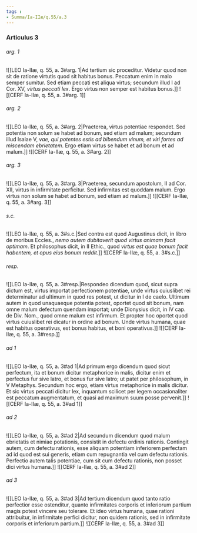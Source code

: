 ```yaml
---
tags : 
- Summa/Ia-IIæ/q.55/a.3
---
```


### Articulus 3

###### arg. 1
![[LEO Ia-IIæ, q. 55, a. 3#arg. 1|Ad tertium sic proceditur. Videtur quod non sit de ratione virtutis quod sit habitus bonus. Peccatum enim in malo semper sumitur. Sed etiam peccati est aliqua virtus; secundum illud I ad Cor. XV, *virtus peccati lex*. Ergo virtus non semper est habitus bonus.]]
![[CERF Ia-IIæ, q. 55, a. 3#arg. 1]]

###### arg. 2
![[LEO Ia-IIæ, q. 55, a. 3#arg. 2|Praeterea, virtus potentiae respondet. Sed potentia non solum se habet ad bonum, sed etiam ad malum; secundum illud Isaiae V, *vae, qui potentes estis ad bibendum vinum, et viri fortes ad miscendam ebrietatem*. Ergo etiam virtus se habet et ad bonum et ad malum.]]
![[CERF Ia-IIæ, q. 55, a. 3#arg. 2]]

###### arg. 3
![[LEO Ia-IIæ, q. 55, a. 3#arg. 3|Praeterea, secundum apostolum, II ad Cor. XII, virtus in infirmitate perficitur. Sed infirmitas est quoddam malum. Ergo virtus non solum se habet ad bonum, sed etiam ad malum.]]
![[CERF Ia-IIæ, q. 55, a. 3#arg. 3]]

###### s.c.
![[LEO Ia-IIæ, q. 55, a. 3#s.c.|Sed contra est quod Augustinus dicit, in libro de moribus Eccles., *nemo autem dubitaverit quod virtus animam facit optimam*. Et philosophus dicit, in II Ethic., quod *virtus est quae bonum facit habentem, et opus eius bonum reddit*.]]
![[CERF Ia-IIæ, q. 55, a. 3#s.c.]]

###### resp.
![[LEO Ia-IIæ, q. 55, a. 3#resp.|Respondeo dicendum quod, sicut supra dictum est, virtus importat perfectionem potentiae, unde virtus cuiuslibet rei determinatur ad ultimum in quod res potest, ut dicitur in I de caelo. Ultimum autem in quod unaquaeque potentia potest, oportet quod sit bonum, nam omne malum defectum quendam importat; unde Dionysius dicit, in IV cap. de Div. Nom., quod omne malum est infirmum. Et propter hoc oportet quod virtus cuiuslibet rei dicatur in ordine ad bonum. Unde virtus humana, quae est habitus operativus, est bonus habitus, et boni operativus.]]
![[CERF Ia-IIæ, q. 55, a. 3#resp.]]

###### ad 1
![[LEO Ia-IIæ, q. 55, a. 3#ad 1|Ad primum ergo dicendum quod sicut perfectum, ita et bonum dicitur metaphorice in malis, dicitur enim et perfectus fur sive latro, et bonus fur sive latro; ut patet per philosophum, in V Metaphys. Secundum hoc ergo, etiam virtus metaphorice in malis dicitur. Et sic virtus peccati dicitur lex, inquantum scilicet per legem occasionaliter est peccatum augmentatum, et quasi ad maximum suum posse pervenit.]]
![[CERF Ia-IIæ, q. 55, a. 3#ad 1]]

###### ad 2
![[LEO Ia-IIæ, q. 55, a. 3#ad 2|Ad secundum dicendum quod malum ebrietatis et nimiae potationis, consistit in defectu ordinis rationis. Contingit autem, cum defectu rationis, esse aliquam potentiam inferiorem perfectam ad id quod est sui generis, etiam cum repugnantia vel cum defectu rationis. Perfectio autem talis potentiae, cum sit cum defectu rationis, non posset dici virtus humana.]]
![[CERF Ia-IIæ, q. 55, a. 3#ad 2]]

###### ad 3
![[LEO Ia-IIæ, q. 55, a. 3#ad 3|Ad tertium dicendum quod tanto ratio perfectior esse ostenditur, quanto infirmitates corporis et inferiorum partium magis potest vincere seu tolerare. Et ideo virtus humana, quae rationi attribuitur, in infirmitate perfici dicitur, non quidem rationis, sed in infirmitate corporis et inferiorum partium.]]
![[CERF Ia-IIæ, q. 55, a. 3#ad 3]]

